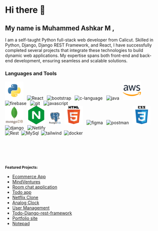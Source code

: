 # Hi there 👋
## My name is Muhammed Ashkar M ,
I am a self-taught Python full-stack web developer
from Calicut. Skilled in Python, Django, Django REST Framework, and React, I have successfully completed several projects that integrate these technologies to build dynamic web applications. My expertise spans both front-end and back-end development, ensuring seamless and scalable solutions.


### Languages and Tools

<div align="left">
<img src="https://raw.githubusercontent.com/github/explore/80688e429a7d4ef2fca1e82350fe8e3517d3494d/topics/python/python.png" alt="Python" width="60" height="60"/> &nbsp;
<img src="https://www.patterns.dev/img/reactjs/react-logo@3x.svg" alt="React" width="60" height="60"/> &nbsp;
<img src="https://getbootstrap.com/docs/5.3/assets/brand/bootstrap-logo-shadow.png" alt="bootstrap" width="60" height="60"/> &nbsp;
<img src="https://cdn.jsdelivr.net/gh/devicons/devicon/icons/c/c-original.svg" alt="c-language" width="60" height="60"/> &nbsp;
<img src="https://cdn.jsdelivr.net/gh/devicons/devicon/icons/java/java-original.svg" alt="java" width="60" height="60"/> &nbsp;
<img src="https://raw.githubusercontent.com/devicons/devicon/master/icons/amazonwebservices/amazonwebservices-original-wordmark.svg" alt="aws" width="60" height="60"/> &nbsp;
<img src="https://www.gstatic.com/devrel-devsite/prod/v4513918f2560a1fecca3cf64c2df2e8b263c90b977664567b98ccb062542a623/firebase/images/lockup.svg" alt="firebase" width="60" height="60"/> &nbsp;
<img src="https://cdn.jsdelivr.net/gh/devicons/devicon/icons/git/git-original.svg" alt="git" width="60" height="60"/> &nbsp;
<img src="https://cdn.jsdelivr.net/gh/devicons/devicon/icons/javascript/javascript-original.svg" alt="javascript" width="60" height="60"/> &nbsp;<br/>
<img src="https://raw.githubusercontent.com/devicons/devicon/master/icons/mongodb/mongodb-original-wordmark.svg" alt="mongodb" width="60" height="60"/> &nbsp;
<img src="https://raw.githubusercontent.com/devicons/devicon/master/icons/nginx/nginx-original.svg" alt="nginx" width="60" height="60"/> &nbsp;
<img src="https://raw.githubusercontent.com/devicons/devicon/master/icons/postgresql/postgresql-original-wordmark.svg" alt="Postgres" width="40" height="40"/> &nbsp;
<img src="https://raw.githubusercontent.com/devicons/devicon/master/icons/html5/html5-original-wordmark.svg" alt="html5" width="60" height="60"/> &nbsp;
<img src="https://cdn.jsdelivr.net/gh/devicons/devicon/icons/figma/figma-original.svg" alt="figma" width="60" height="60"/> &nbsp;
<img src="https://www.vectorlogo.zone/logos/getpostman/getpostman-icon.svg" alt="postman" width="60" height="60"/> &nbsp;
<img src="https://raw.githubusercontent.com/devicons/devicon/master/icons/css3/css3-original-wordmark.svg" alt="css3" width="60" height="60"/> &nbsp;
<img src="https://copyassignment.com/wp-content/uploads/2022/06/Django-logo-474x360-1.jpg" alt="django" width="60" height="60"/> &nbsp;
<img src="https://encrypted-tbn0.gstatic.com/images?q=tbn:ANd9GcQrvwgpiqc9FrNeVcW-NQekpPIwIcktyys_nw&s" alt="Netlify" width="60" height="60"/> &nbsp;<br/>
<img src="https://static.codingforentrepreneurs.com/media/series/django-rest-framework-2022/73cb338f-9691-4f95-8895-50f4210ad803.jpg" alt="Rest" width="60" height="60"/>&nbsp;
<img src="https://download.logo.wine/logo/MySQL/MySQL-Logo.wine.png" alt="MySql" width="60" height="60"/>&nbsp;
<img src="https://stackdiary.com/wp-content/uploads/2022/10/Tailwind-CSS-15-Component-Libraries-UI-Kits.png" alt="tailwind" width='60' height='60'/>&nbsp;
<img src="https://encrypted-tbn0.gstatic.com/images?q=tbn:ANd9GcQexC9f1SwiZDCSDvGpFiPIcAHjrzIpE9m1Iw&s" alt="docker" width='60' height='60' /> &nbsp;
</div>
</div>

<span><br><br></span>

</br>
<div>
  <h2 style="font-size: 12px; font-weight: bold;">Featured Projects:</h2>
  <ul>
  <li><a href="https://github.com/Ashkar-m/ajwa-tech.git">Ecommerce App</a></li>
  <li><a href="https://github.com/Ashkar-m/Mind-Ventures.git">MindVentures</a></li>
  <li><a href="https://github.com/Ashkar-m/chat-app.git">Room chat application</a></li>
  <li><a href="https://github.com/Ashkar-m/ToDo.git">Todo app</a></li>
  <li><a href="https://github.com/Ashkar-m/Netflix-clone.git">Netflix Clone</a></li>
  <li><a href="https://github.com/Ashkar-m/Analog-Clock.git">Analog Clock</a></li>
  <li><a href="https://github.com/Ashkar-m/Usermanagement.git">User Management</a></li>
  <li><a href="https://github.com/Ashkar-m/Todo-drf.git">Todo-Django-rest-framework</a></li>
  <li><a href="https://github.com/Ashkar-m/Portfolio.git">Portfolio site</a></li>
  <li><a href="https://github.com/Ashkar-m/notepad.git">Notepad</a></li>
  </ul>

</div>

